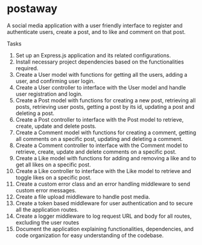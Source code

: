 # postaway
A social media application with a user friendly interface to register and authenticate users, create a post, and to like and comment on that post.


Tasks
1. Set up an Express.js application and its related configurations.
2. Install necessary project dependencies based on the functionalities required.
3. Create a User model with functions for getting all the users, adding a user, and confirming user login.
4. Create a User controller to interface with the User model and handle user registration and login.
5. Create a Post model with functions for creating a new post, retrieving all posts, retrieving user posts, getting a post by its id, updating a post and deleting a post.    
6. Create a Post controller to interface with the Post model to retrieve, create, update and delete posts. 
7. Create a Comment model with functions for creating a comment, getting all comments on a specific post, updating and deleting a comment.
8. Create a Comment controller to interface with the Comment model to retrieve, create, update and delete comments on a specific post. 
9. Create a Like model with functions for adding and removing a like and to get all likes on a specific post.
10. Create a Like controller to interface with the Like model to retrieve and toggle likes on a specific post. 
11. Create a custom error class and an error handling middleware to send custom error messages.
12. Create a file upload middleware to handle post media. 
13. Create a token based middleware for user authentication and to secure all the application routes. 
14. Create a logger middleware to log request URL and body for all routes, excluding the user routes
15. Document the application explaining functionalities, dependencies, and code organization for easy understanding of the codebase. 
